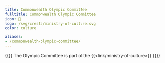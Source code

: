 ```yaml
---
title: Commonwealth Olympic Committee
fulltitle: Commonwealth Olympic Committee
icon: 🏢
logo: /svg/crests/ministry-of-culture.svg
color: culture

aliases:
- /commonwealth-olympic-committee/
---
```

{{<note series>}}
 The Olympic Committee is part of the {{<link/ministry-of-culture>}}
{{</note>}}